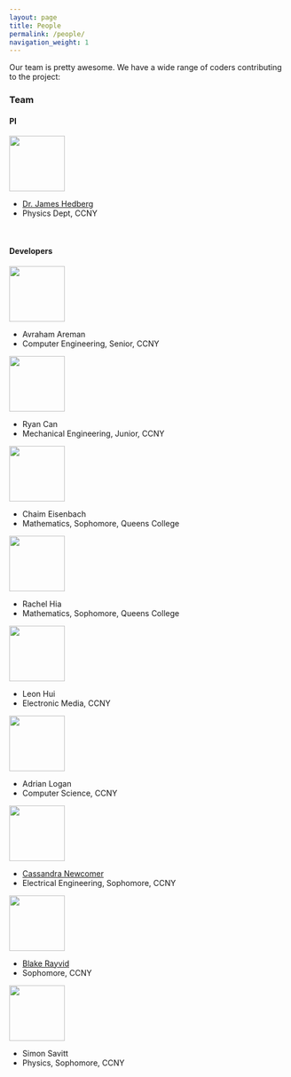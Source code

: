 ```yaml
---
layout: page
title: People
permalink: /people/
navigation_weight: 1
---
```


Our team is pretty awesome. We have a wide range of coders contributing to the project:

### Team


#### PI

<div class="team-member">
<img src="../img/jh.jpg" width="100">
<ul>
<li><a href="http://www.jameshedberg.com">Dr. James Hedberg</a></li>
<li>Physics Dept, CCNY</li>
</ul>
</div>

<br style="clear:both;"/>

#### Developers

<div class="team-member">
<img src="../img/aa.jpg" width="100">
<ul>
<li>Avraham Areman</li>
<li>Computer Engineering, Senior, CCNY</li>
</ul>
</div>

<div class="team-member">
<img src="../img/rc.jpg" width="100">
<ul>
<li>Ryan Can</li>
<li>Mechanical Engineering, Junior, CCNY</li>
</ul>
</div>

<div class="team-member">
<img src="../img/ce.jpg" width="100">
<ul>
<li>Chaim Eisenbach</li>
<li>Mathematics, Sophomore, Queens College</li>
</ul>
</div>

<div class="team-member">
<img src="../img/rh.jpg" width="100">
<ul>
<li>Rachel Hia</li>
<li>Mathematics, Sophomore, Queens College</li>
</ul>
</div>

<div class="team-member">
<img src="../img/nopic.jpg" width="100">
<ul>
<li>Leon Hui</li>
<li>Electronic Media, CCNY</li>
</ul>
</div>

<div class="team-member">
<img src="../img/nopic.jpg" width="100">
<ul>
<li>Adrian Logan</li>
<li>Computer Science, CCNY</li>
</ul>
</div>

<div class="team-member">
<img src="../img/cn.jpg" width="100">
<ul>
<li><a href="http://engineerwithoutfear.com/">Cassandra Newcomer</a></li>
<li>Electrical Engineering, Sophomore, CCNY</li>

</ul>
</div>

<div class="team-member">
<img src="../img/br.jpg" width="100">
<ul>
<li><a href="http://bbr.nyc/edu/">Blake Rayvid</a></li>
<li>Sophomore, CCNY</li>
</ul>
</div>

<div class="team-member">
<img src="../img/nopic.jpg" width="100">
<ul>
<li>Simon Savitt</li>
<li>Physics, Sophomore, CCNY</li>
</ul>
</div>
